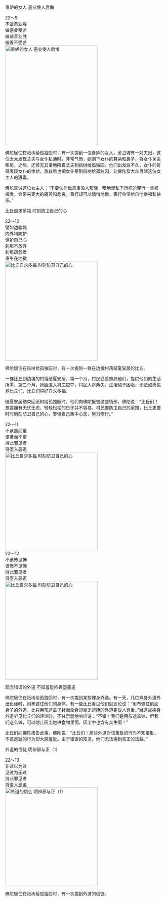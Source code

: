 善妒的女人 恶业使人后悔


<div class="e2">
<div>
22～9<br>
 不做恶业胜<br>
 做恶业受苦<br>
 做诸善业胜<br>
 做善不受苦
</div>
<img src="images/fjj-83-1.jpg" width="300" height="323" alt="善妒的女人 恶业使人后悔"/>
</div>

佛陀居住在祇树给孤独园时，有一次提到一位善妒的女人。舍卫城有一对夫妇，这位太太发现丈夫与女仆私通时，非常气愤，她割下女仆的耳朵和鼻子，将女仆关进柴房，之后，还若无其事地陪着丈夫到祇树给孤独园。他们出发后不久，女仆的哥哥发现女仆的惨状，急救后也把女仆带到祇树给孤独园，让佛陀及大众目睹这位女主人的狠毒。

佛陀告诫这位女主人：“不要认为做恶事没人知晓，暗地里私下所犯的罪行一旦被揭发，会带来更大的痛苦和悲哀。善行却可以悄悄地做，善行会带给自他幸福和快乐。”

比丘自求多福 时刻防卫自己的心


<div class="e2">
<div>
22～10<br>
 譬如边疆城<br>
 内外均防护<br>
 保护自己心<br>
 刹那不放弃<br>
 刹那疏忽者<br>
 重生在地狱
</div>
<img src="images/fjj-83-2.jpg" width="300" height="322" alt="比丘自求多福 时刻防卫自己的心"/>
</div>

佛陀居住在祇树给孤独园时，有一次提到一群在边境村落结夏安居的比丘。

一群比丘到边境的村落结夏安居。第一个月，村民妥善照顾他们，提供他们的生活所需。第二个月，抢匪进入村庄掠夺，村民人财两失，生活陷于困境，无法如愿供养比丘们，比丘们只好自求多福。

结夏安居结束回祇树给孤独园时，他们向佛陀报告这些情形，佛陀说：“比丘们！想要拥有无忧无虑，轻轻松松的日子并不容易。村民要防卫自己的家园，比丘更要时时刻刻防卫自己的心，警惕自己集中心念，努力修行。”


<div class="e2">
<div>
22～11<br>
 不该羞而羞<br>
 该羞而不羞<br>
 持此邪见者<br>
 将堕入恶道
</div>
<img src="images/fjj-83-3.jpg" width="300" height="318" alt="比丘自求多福 时刻防卫自己的心"/>
</div>


<div class="e2">
<div>
22～12<br>
 不该怖见怖<br>
 该怖不见怖<br>
 持此邪见者<br>
 将堕入恶道
</div>
<img src="images/fjj-83-4.jpg" width="300" height="319" alt="比丘自求多福 时刻防卫自己的心"/>
</div>

观念错误的外道 不知羞耻怖畏堕恶道

佛陀居住在祇树给孤独园时，有一次提到某些裸身外道。有一天，几位裸身外道外出化缘时，用布遮住他们的身体。有一些比丘看见他们就议论说：“用布遮住前面身子的外道，比只用布遮盖了钵而全身却毫无遮掩的外道更受人尊重。”当这些裸身外道听见比丘们的评论时，不甘示弱地响应说：“不错！我们是用布遮盖钵，但我们这么做，可以防止灰尘跑进食物里面，灰尘中也含有众生啊！”

比丘们向佛陀报告此事，佛陀说：“比丘们！那些外道对该羞耻的行为不知羞耻，不该羞耻的行为却大感羞耻。由于错误的知见，他们无法得到真正的法益。”

外道的信徒 明辨邪与正（1）


<div class="e2">
<div>
22～13<br>
 非过以为过<br>
 见过为无过<br>
 持此邪见者<br>
 将堕入恶道
</div>
<img src="images/fjj-83-5.jpg" width="300" height="319" alt="外道的信徒 明辨邪与正（1）"/>
</div>

佛陀居住在祇树给孤独园时，有一次提到外道的信徒。
